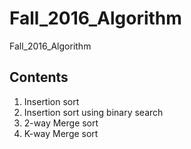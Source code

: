 # Fall_2016_Algorithm
Fall_2016_Algorithm

## Contents
1. Insertion sort
2. Insertion sort using binary search
3. 2-way Merge sort 
4. K-way Merge sort
